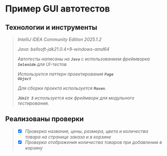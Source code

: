 # Пример GUI автотестов

## Технологии и инструменты

>*IntelliJ IDEA Community Edition 2025.1.2*
>
>*Java: bellsoft-jdk21.0.4+9-windows-amd64*
>
>*Автотесты написаны на <code><strong>*Java*</strong></code> с использованием фреймворка <code><strong>*Selenide*</strong></code> для UI-тестов*
>
>*Используется паттерн проектирования <code><strong>*Page Object*</strong></code>*
>
>*Для сборки проекта используется <code><strong>*Maven*</strong></code>.*
>
>*<code><strong>*JUnit 5*</strong></code> используется как фреймворк для модульного тестирования.*
>

## Реализованы проверки

> - [x] *Проверка названия, цены, размера, цвета и количества товара на странице заказа и в корзине*
> - [x] *Проверка отображения количества товаров при добавлении в корзину*
